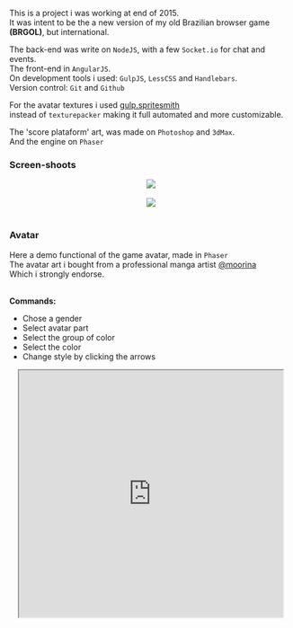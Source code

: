 <!-- header
title: Heroes of Soccer
header: true
date: 01/17/2017
author: webcaetano
cover: images/posts/cover/HoS.jpg
thumb: images/posts/thumb/HoS.jpg
tags:
	- Indie Game
	- Phaser
header -->

This is a project i was working at end of 2015.<br>
It was intent to be the a new version of my old Brazilian browser game **(BRGOL)**, but international.<br>

The back-end was write on `NodeJS`, with a few `Socket.io` for chat and events.<br>
The front-end in `AngularJS`. <br>
On development tools i used: `GulpJS`, `LessCSS` and `Handlebars`.<br>
Version control: `Git` and `Github`

For the avatar textures i used [gulp.spritesmith](https://github.com/twolfson/gulp.spritesmith)<br>
instead of `texturepacker` making it full automated and more customizable. 

The 'score plataform' art, was made on `Photoshop` and `3dMax`.<br>
And the engine on `Phaser`<br>

### Screen-shoots

<div align="center">
<img style="max-width: 900px; height:auto" src="http://i.imgur.com/PexSJpM.png"><br><br>
<img src="http://i.imgur.com/6af8BLK.jpg"><br><br>
</div>


### Avatar

Here a demo functional of the game avatar, made in `Phaser`<br>
The avatar art i bought from a professional manga artist [@moorina](https://twitter.com/booniecake)<br>
Which i strongly endorse.<br><br>

**Commands:**<br>
- Chose a gender
- Select avatar part
- Select the group of color
- Select the color
- Change style by clicking the arrows

<div align="center">
	<iframe src="https://webcaetano.github.io/heroes-avatar/" width="470" height="440" scrolling="no"></iframe>
</div>
